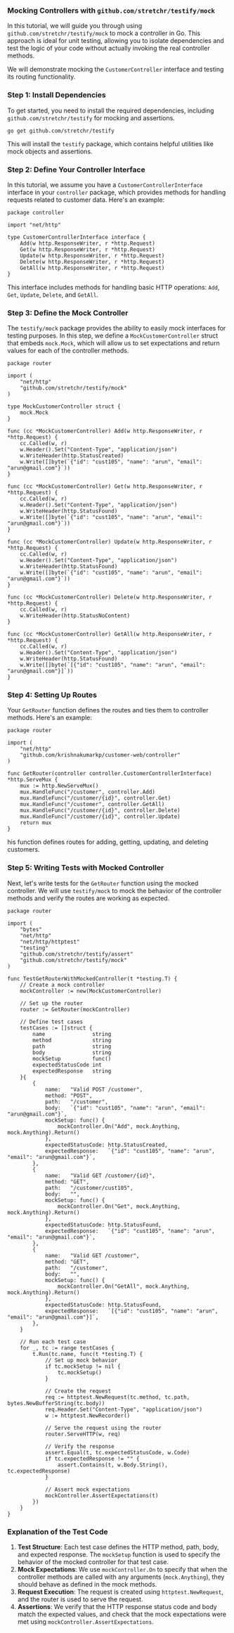 ### Mocking Controllers with `github.com/stretchr/testify/mock`

In this tutorial, we will guide you through using `github.com/stretchr/testify/mock` to mock a controller in Go. This approach is ideal for unit testing, allowing you to isolate dependencies and test the logic of your code without actually invoking the real controller methods.

We will demonstrate mocking the `CustomerController` interface and testing its routing functionality.

### Step 1: Install Dependencies

To get started, you need to install the required dependencies, including `github.com/stretchr/testify` for mocking and assertions.

```
go get github.com/stretchr/testify

```

This will install the `testify` package, which contains helpful utilities like mock objects and assertions.

### Step 2: Define Your Controller Interface

In this tutorial, we assume you have a `CustomerControllerInterface` interface in your `controller` package, which provides methods for handling requests related to customer data. Here's an example:

```
package controller

import "net/http"

type CustomerControllerInterface interface {
	Add(w http.ResponseWriter, r *http.Request)
	Get(w http.ResponseWriter, r *http.Request)
	Update(w http.ResponseWriter, r *http.Request)
	Delete(w http.ResponseWriter, r *http.Request)
	GetAll(w http.ResponseWriter, r *http.Request)
}

```

This interface includes methods for handling basic HTTP operations: `Add`, `Get`, `Update`, `Delete`, and `GetAll`.

### Step 3: Define the Mock Controller

The `testify/mock` package provides the ability to easily mock interfaces for testing purposes. In this step, we define a `MockCustomerController` struct that embeds `mock.Mock`, which will allow us to set expectations and return values for each of the controller methods.

```
package router

import (
	"net/http"
	"github.com/stretchr/testify/mock"
)

type MockCustomerController struct {
	mock.Mock
}

func (cc *MockCustomerController) Add(w http.ResponseWriter, r *http.Request) {
	cc.Called(w, r)
	w.Header().Set("Content-Type", "application/json")
	w.WriteHeader(http.StatusCreated)
	w.Write([]byte(`{"id": "cust105", "name": "arun", "email": "arun@gmail.com"}`))
}

func (cc *MockCustomerController) Get(w http.ResponseWriter, r *http.Request) {
	cc.Called(w, r)
	w.Header().Set("Content-Type", "application/json")
	w.WriteHeader(http.StatusFound)
	w.Write([]byte(`{"id": "cust105", "name": "arun", "email": "arun@gmail.com"}`))
}

func (cc *MockCustomerController) Update(w http.ResponseWriter, r *http.Request) {
	cc.Called(w, r)
	w.Header().Set("Content-Type", "application/json")
	w.WriteHeader(http.StatusFound)
	w.Write([]byte(`{"id": "cust105", "name": "arun", "email": "arun@gmail.com"}`))
}

func (cc *MockCustomerController) Delete(w http.ResponseWriter, r *http.Request) {
	cc.Called(w, r)
	w.WriteHeader(http.StatusNoContent)
}

func (cc *MockCustomerController) GetAll(w http.ResponseWriter, r *http.Request) {
	cc.Called(w, r)
	w.Header().Set("Content-Type", "application/json")
	w.WriteHeader(http.StatusFound)
	w.Write([]byte(`[{"id": "cust105", "name": "arun", "email": "arun@gmail.com"}]`))
}

```

### Step 4: Setting Up Routes

Your `GetRouter` function defines the routes and ties them to controller methods. Here's an example:

```
package router

import (
	"net/http"
	"github.com/krishnakumarkp/customer-web/controller"
)

func GetRouter(controller controller.CustomerControllerInterface) *http.ServeMux {
	mux := http.NewServeMux()
	mux.HandleFunc("/customer", controller.Add)
	mux.HandleFunc("/customer/{id}", controller.Get)
	mux.HandleFunc("/customer", controller.GetAll)
	mux.HandleFunc("/customer/{id}", controller.Delete)
	mux.HandleFunc("/customer/{id}", controller.Update)
	return mux
}

```

his function defines routes for adding, getting, updating, and deleting customers.

### Step 5: Writing Tests with Mocked Controller

Next, let's write tests for the `GetRouter` function using the mocked controller. We will use `testify/mock` to mock the behavior of the controller methods and verify the routes are working as expected.

```
package router

import (
	"bytes"
	"net/http"
	"net/http/httptest"
	"testing"
	"github.com/stretchr/testify/assert"
	"github.com/stretchr/testify/mock"
)

func TestGetRouterWithMockedController(t *testing.T) {
	// Create a mock controller
	mockController := new(MockCustomerController)

	// Set up the router
	router := GetRouter(mockController)

	// Define test cases
	testCases := []struct {
		name               string
		method             string
		path               string
		body               string
		mockSetup          func()
		expectedStatusCode int
		expectedResponse   string
	}{
		{
			name:   "Valid POST /customer",
			method: "POST",
			path:   "/customer",
			body:   `{"id": "cust105", "name": "arun", "email": "arun@gmail.com"}`,
			mockSetup: func() {
				mockController.On("Add", mock.Anything, mock.Anything).Return()
			},
			expectedStatusCode: http.StatusCreated,
			expectedResponse:   `{"id": "cust105", "name": "arun", "email": "arun@gmail.com"}`,
		},
		{
			name:   "Valid GET /customer/{id}",
			method: "GET",
			path:   "/customer/cust105",
			body:   "",
			mockSetup: func() {
				mockController.On("Get", mock.Anything, mock.Anything).Return()
			},
			expectedStatusCode: http.StatusFound,
			expectedResponse:   `{"id": "cust105", "name": "arun", "email": "arun@gmail.com"}`,
		},
		{
			name:   "Valid GET /customer",
			method: "GET",
			path:   "/customer",
			body:   "",
			mockSetup: func() {
				mockController.On("GetAll", mock.Anything, mock.Anything).Return()
			},
			expectedStatusCode: http.StatusFound,
			expectedResponse:   `[{"id": "cust105", "name": "arun", "email": "arun@gmail.com"}]`,
		},
	}

	// Run each test case
	for _, tc := range testCases {
		t.Run(tc.name, func(t *testing.T) {
			// Set up mock behavior
			if tc.mockSetup != nil {
				tc.mockSetup()
			}

			// Create the request
			req := httptest.NewRequest(tc.method, tc.path, bytes.NewBufferString(tc.body))
			req.Header.Set("Content-Type", "application/json")
			w := httptest.NewRecorder()

			// Serve the request using the router
			router.ServeHTTP(w, req)

			// Verify the response
			assert.Equal(t, tc.expectedStatusCode, w.Code)
			if tc.expectedResponse != "" {
				assert.Contains(t, w.Body.String(), tc.expectedResponse)
			}

			// Assert mock expectations
			mockController.AssertExpectations(t)
		})
	}
}

```

### Explanation of the Test Code

1. **Test Structure**: Each test case defines the HTTP method, path, body, and expected response. The `mockSetup` function is used to specify the behavior of the mocked controller for that test case.
2. **Mock Expectations**: We use `mockController.On` to specify that when the controller methods are called with any arguments (`mock.Anything`), they should behave as defined in the mock methods.
3. **Request Execution**: The request is created using `httptest.NewRequest`, and the router is used to serve the request.
4. **Assertions**: We verify that the HTTP response status code and body match the expected values, and check that the mock expectations were met using `mockController.AssertExpectations`.